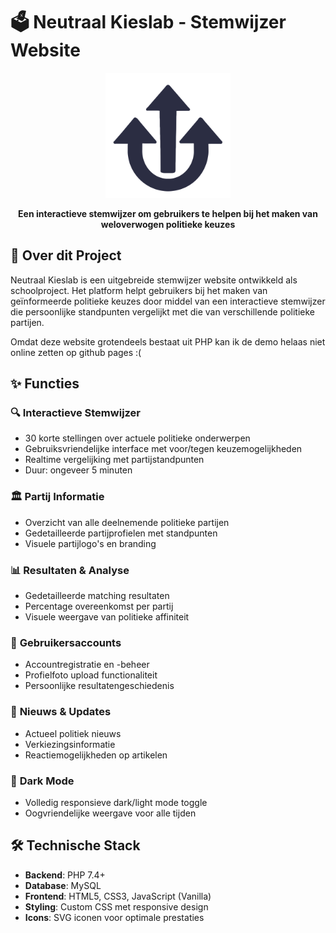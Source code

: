 # 🗳️ Neutraal Kieslab - Stemwijzer Website

<div align="center">
  <img src="images/logo-neutraal-kieslab-donkerblauw.svg" alt="Neutraal Kieslab Logo" width="200">
  
  **Een interactieve stemwijzer om gebruikers te helpen bij het maken van weloverwogen politieke keuzes**
</div>

## 📖 Over dit Project

Neutraal Kieslab is een uitgebreide stemwijzer website ontwikkeld als schoolproject. Het platform helpt gebruikers bij het maken van geïnformeerde politieke keuzes door middel van een interactieve stemwijzer die persoonlijke standpunten vergelijkt met die van verschillende politieke partijen.

Omdat deze website grotendeels bestaat uit PHP kan ik de demo helaas niet online zetten op github pages :(

## ✨ Functies

### 🔍 **Interactieve Stemwijzer**
- 30 korte stellingen over actuele politieke onderwerpen
- Gebruiksvriendelijke interface met voor/tegen keuzemogelijkheden
- Realtime vergelijking met partijstandpunten
- Duur: ongeveer 5 minuten

### 🏛️ **Partij Informatie**
- Overzicht van alle deelnemende politieke partijen
- Gedetailleerde partijprofielen met standpunten
- Visuele partijlogo's en branding

### 📊 **Resultaten & Analyse**
- Gedetailleerde matching resultaten
- Percentage overeenkomst per partij
- Visuele weergave van politieke affiniteit

### 👤 **Gebruikersaccounts**
- Accountregistratie en -beheer
- Profielfoto upload functionaliteit
- Persoonlijke resultatengeschiedenis

### 📰 **Nieuws & Updates**
- Actueel politiek nieuws
- Verkiezingsinformatie
- Reactiemogelijkheden op artikelen

### 🌙 **Dark Mode**
- Volledig responsieve dark/light mode toggle
- Oogvriendelijke weergave voor alle tijden

## 🛠️ Technische Stack

- **Backend**: PHP 7.4+
- **Database**: MySQL
- **Frontend**: HTML5, CSS3, JavaScript (Vanilla)
- **Styling**: Custom CSS met responsive design
- **Icons**: SVG iconen voor optimale prestaties